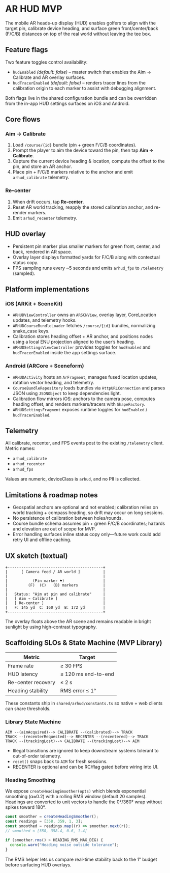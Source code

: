 # AR HUD MVP

The mobile AR heads-up display (HUD) enables golfers to align with the target pin, calibrate device heading, and surface green front/center/back (F/C/B) distances on top of the real world without leaving the tee box.

## Feature flags

Two feature toggles control availability:

- `hudEnabled` *(default: false)* – master switch that enables the Aim → Calibrate and AR overlay surfaces.
- `hudTracerEnabled` *(default: false)* – renders tracer lines from the calibration origin to each marker to assist with debugging alignment.

Both flags live in the shared configuration bundle and can be overridden from the in-app HUD settings surfaces on iOS and Android.

## Core flows

### Aim → Calibrate

1. Load `/course/{id}` bundle (pin + green F/C/B coordinates).
2. Prompt the player to aim the device toward the pin, then tap **Aim → Calibrate**.
3. Capture the current device heading & location, compute the offset to the pin, and store an AR anchor.
4. Place pin + F/C/B markers relative to the anchor and emit `arhud_calibrate` telemetry.

### Re-center

1. When drift occurs, tap **Re-center**.
2. Reset AR world tracking, reapply the stored calibration anchor, and re-render markers.
3. Emit `arhud_recenter` telemetry.

## HUD overlay

- Persistent pin marker plus smaller markers for green front, center, and back, rendered in AR space.
- Overlay layer displays formatted yards for F/C/B along with contextual status copy.
- FPS sampling runs every ~5 seconds and emits `arhud_fps` to `/telemetry` (sampled).

## Platform implementations

### iOS (ARKit + SceneKit)

- `ARHUDViewController` owns an `ARSCNView`, overlay layer, CoreLocation updates, and telemetry hooks.
- `ARHUDCourseBundleLoader` fetches `/course/{id}` bundles, normalizing snake_case keys.
- Calibration stores heading offset + AR anchor, and positions nodes using a local ENU projection aligned to the user’s heading.
- `ARHUDSettingsViewController` provides toggles for `hudEnabled` and `hudTracerEnabled` inside the app settings surface.

### Android (ARCore + Sceneform)

- `ARHUDActivity` hosts an `ArFragment`, manages fused location updates, rotation vector heading, and telemetry.
- `CourseBundleRepository` loads bundles via `HttpURLConnection` and parses JSON using `JSONObject` to keep dependencies light.
- Calibration flow mirrors iOS: anchors to the camera pose, computes heading offset, and renders markers/tracers with `ShapeFactory`.
- `ARHUDSettingsFragment` exposes runtime toggles for `hudEnabled` / `hudTracerEnabled`.

## Telemetry

All calibrate, recenter, and FPS events post to the existing `/telemetry` client. Metric names:

- `arhud_calibrate`
- `arhud_recenter`
- `arhud_fps`

Values are numeric, deviceClass is `arhud`, and no PII is collected.

## Limitations & roadmap notes

- Geospatial anchors are optional and not enabled; calibration relies on world tracking + compass heading, so drift may occur on long sessions.
- No persistence of calibration between holes/rounds.
- Course bundle schema assumes pin + green F/C/B coordinates; hazards and elevation are out of scope for MVP.
- Error handling surfaces inline status copy only—future work could add retry UI and offline caching.

## UX sketch (textual)

```
+------------------------------------------+
|      [ Camera feed / AR world ]          |
|                                          |
|           (Pin marker ⚑)                 |
|         (F)  (C)   (B) markers           |
|                                          |
|   Status: "Aim at pin and calibrate"     |
|   [ Aim → Calibrate ]                    |
|   [ Re-center ]                          |
|   F: 145 yd  C: 160 yd  B: 172 yd        |
+------------------------------------------+
```

The overlay floats above the AR scene and remains readable in bright sunlight by using high-contrast typography.

## Scaffolding SLOs & State Machine (MVP Library)

| Metric | Target |
| --- | --- |
| Frame rate | ≥ 30 FPS |
| HUD latency | ≤ 120 ms end-to-end |
| Re-center recovery | ≤ 2 s |
| Heading stability | RMS error ≤ 1° |

These constants ship in `shared/arhud/constants.ts` so native + web clients can share thresholds.

### Library State Machine

```
AIM --(aimAcquired)--> CALIBRATE --(calibrated)--> TRACK
TRACK --(recenterRequested)--> RECENTER --(recentered)--> TRACK
TRACK --(trackingLost)--> CALIBRATE --(trackingLost)--> AIM
```

* Illegal transitions are ignored to keep downstream systems tolerant to out-of-order telemetry.
* `reset()` snaps back to `AIM` for fresh sessions.
* RECENTER is optional and can be RC/flag gated before wiring into UI.

### Heading Smoothing

We expose `createHeadingSmoother(opts)` which blends exponential smoothing (α≈0.2) with a rolling RMS window (default 20 samples). Headings are converted to unit vectors to handle the 0°/360° wrap without spikes toward 180°.

```ts
const smoother = createHeadingSmoother();
const readings = [358, 359, 1, 3];
const smoothed = readings.map((r) => smoother.next(r));
// smoothed ≈ [358, 358.4, 0.6, 1.4]

if (smoother.rms() > HEADING_RMS_MAX_DEG) {
  console.warn("Heading noise outside tolerance");
}
```

The RMS helper lets us compare real-time stability back to the 1° budget before surfacing HUD overlays.

